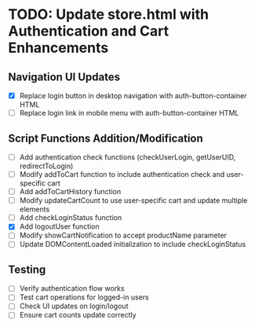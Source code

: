 # TODO: Update store.html with Authentication and Cart Enhancements

## Navigation UI Updates
- [x] Replace login button in desktop navigation with auth-button-container HTML
- [ ] Replace login link in mobile menu with auth-button-container HTML

## Script Functions Addition/Modification
- [ ] Add authentication check functions (checkUserLogin, getUserUID, redirectToLogin)
- [ ] Modify addToCart function to include authentication check and user-specific cart
- [ ] Add addToCartHistory function
- [ ] Modify updateCartCount to use user-specific cart and update multiple elements
- [ ] Add checkLoginStatus function
- [x] Add logoutUser function
- [ ] Modify showCartNotification to accept productName parameter
- [ ] Update DOMContentLoaded initialization to include checkLoginStatus

## Testing
- [ ] Verify authentication flow works
- [ ] Test cart operations for logged-in users
- [ ] Check UI updates on login/logout
- [ ] Ensure cart counts update correctly
